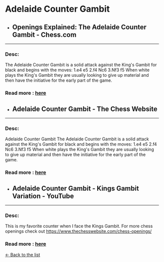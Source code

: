 # Adelaide Counter Gambit
- ## **Openings Explained: The Adelaide Counter Gambit - Chess.com** 

---
### Desc: 
 The Adelaide Counter Gambit is a solid attack against the King's Gambit for black and begins with the moves: 1.e4 e5 2.f4 Nc6 3.Nf3 f5 When white plays the King's Gambit they are usually looking to give up material and then have the initiative for the early part of the game. 
### Read more : [here](https://www.chess.com/blog/GM-NiruMalVij/openings-explained-the-adelaide-counter-gambit) 
- ## **Adelaide Counter Gambit - The Chess Website** 

---
### Desc: 
 Adelaide Counter Gambit The Adelaide Counter Gambit is a solid attack against the King's Gambit for black and begins with the moves: 1.e4 e5 2.f4 Nc6 3.Nf3 f5 When white plays the King's Gambit they are usually looking to give up material and then have the initiative for the early part of the game. 
### Read more : [here](https://www.thechesswebsite.com/adelaide-counter-gambit/) 
- ## **Adelaide Counter Gambit - Kings Gambit Variation - YouTube** 

---
### Desc: 
 This is my favorite counter when I face the Kings Gambit. For more chess openings check out https://www.thechesswebsite.com/chess-openings/ 
### Read more : [here](https://www.youtube.com/watch?v=ikFbzsTH6rc) 


[← Back to the list](../chess-openings.md)